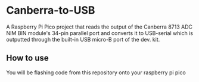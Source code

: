 # Canberra-to-USB
A Raspberry Pi Pico project that reads the output of the Canberra 8713 ADC NIM BIN module's 34-pin parallel port and converts it to USB-serial which is outputted through the built-in USB micro-B port of the dev. kit.

## How to use
You will be flashing code from this repository onto your raspberry pi pico 
